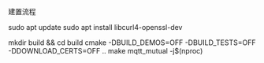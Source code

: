 建置流程

sudo apt update
sudo apt install libcurl4-openssl-dev


mkdir build && cd build
cmake -DBUILD_DEMOS=OFF -DBUILD_TESTS=OFF -DDOWNLOAD_CERTS=OFF ..
make mqtt_mutual -j$(nproc)